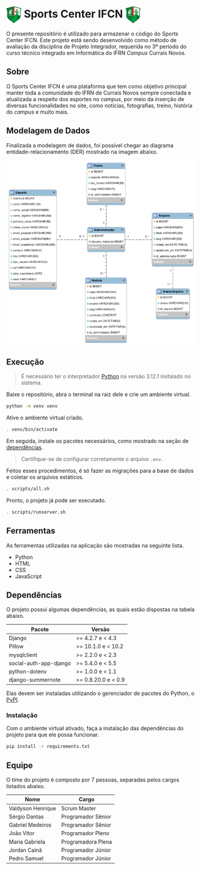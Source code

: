 # <img src="Sports Center IFCN.png" alt="Logo do Sports Center IFCN." width="40px" align="center"> Sports Center IFCN <img src="Sports Center IFCN.png" alt="Logo do Sports Center IFCN." width="40px" align="center">

O presente repositório é utilizado para armazenar o código do Sports Center IFCN. Este projeto está sendo desenvolvido como método de avaliação da disciplina de Projeto Integrador, requerida no 3º período do curso técnico integrado em Informática do IFRN *Campus* Currais Novos.

## Sobre

O Sports Center IFCN é uma plataforma que tem como objetivo principal manter toda a comunidade do IFRN de Currais Novos sempre conectada e atualizada a respeito dos esportes no *campus*, por meio da inserção de diversas funcionalidades no site, como notícias, fotografias, treino, história do *campus* e muito mais.

## Modelagem de Dados

Finalizada a modelagem de dados, foi possível chegar ao diagrama entidade-relacionamento (DER) mostrado na imagem abaixo.

![Diagrama entidade-relacionamento do Sports Center IFCN](DER.png)

## Execução

> É necessário ter o interpretador [Python](https://www.python.org/downloads/) na versão 3.12.1 instalado no sistema.

Baixe o repositório, abra o terminal na raiz dele e crie um ambiente virtual.

```bash
python -m venv venv
```

Ative o ambiente virtual criado.

```bash
. venv/bin/activate
```

Em seguida, instale os pacotes necessários, como mostrado na seção de [dependências](#dependências).

> Certifique-se de configurar corretamente o arquivo `.env`.

Feitos esses procedimentos, é só fazer as migrações para a base de dados e coletar os arquivos estáticos.

```bash
. scripts/all.sh
```

Pronto, o projeto já pode ser executado.

```bash
. scripts/runserver.sh
```

## Ferramentas

As ferramentas utilizadas na aplicação são mostradas na seguinte lista.

- Python
- HTML
- CSS
- JavaScript

## Dependências

O projeto possui algumas dependências, as quais estão dispostas na tabela abaixo.

| Pacote                 | Versão              |
|------------------------|---------------------|
| Django                 | >= 4.2.7 e < 4.3    |
| Pillow                 | >= 10.1.0 e < 10.2  |
| mysqlclient            | >= 2.2.0 e < 2.3    |
| social-auth-app-django | >= 5.4.0 e < 5.5    |
| python-dotenv          | >= 1.0.0 e < 1.1    |
| django-summernote      | >= 0.8.20.0 e < 0.9 |

Elas devem ser instaladas utilizando o gerenciador de pacotes do Python, o [PyPI](https://pypi.org/).

### Instalação

Com o ambiente virtual ativado, faça a instalação das dependências do projeto para que ele possa funcionar.

```bash
pip install -r requirements.txt
```

## Equipe

O time do projeto é composto por 7 pessoas, separadas pelos cargos listados abaixo.

| Nome              | Cargo              |
|-------------------|--------------------|
| Valdyson Henrique | Scrum Master       |
| Sérgio Dantas     | Programador Sênior |
| Gabriel Medeiros  | Programador Sênior |
| João Vitor        | Programador Pleno  |
| Maria Gabriela    | Programadora Plena |
| Jordan Cainã      | Programador Júnior |
| Pedro Samuel      | Programador Júnior |
